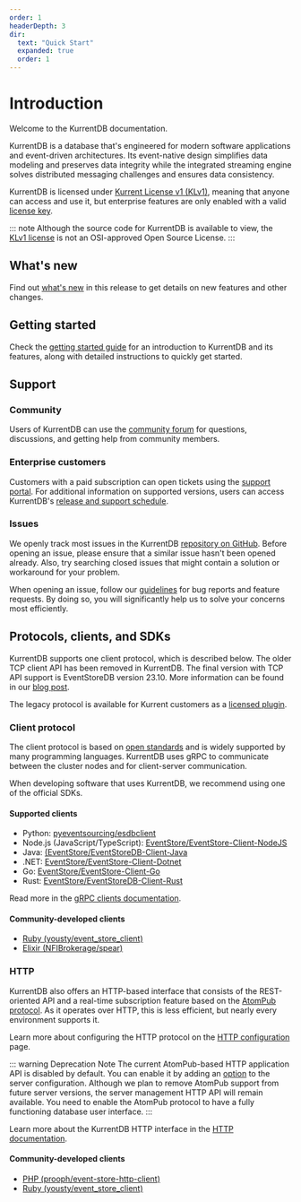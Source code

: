 ```yaml
---
order: 1
headerDepth: 3
dir:
  text: "Quick Start"
  expanded: true
  order: 1
---
```


# Introduction

Welcome to the KurrentDB documentation.

KurrentDB is a database that's engineered for modern software applications and event-driven architectures. Its event-native design simplifies data modeling and preserves data integrity while the integrated streaming engine solves distributed messaging challenges and ensures data consistency.

KurrentDB is licensed under [Kurrent License v1 (KLv1)](https://github.com/EventStore/EventStore/blob/master/LICENSE.md), meaning that anyone can access and use it, but enterprise features are only enabled with a valid [license key](./installation.md#license-keys).

::: note
Although the source code for KurrentDB is available to view, the [KLv1 license](https://github.com/EventStore/EventStore/blob/master/LICENSE.md) is not an OSI-approved Open Source License.
:::

## What's new

Find out [what's new](whatsnew.md) in this release to get details on new features and other changes.

## Getting started

Check the [getting started guide](/getting-started/quickstart/README.md) for an introduction to KurrentDB and its features, along with detailed instructions to quickly get started.

## Support

### Community

Users of KurrentDB can use the [community forum](https://www.kurrent.io/community) for questions, discussions, and getting help from community members.

### Enterprise customers

Customers with a paid subscription can open tickets using the [support portal](https://eventstore.freshdesk.com). For additional information on supported versions, users can access KurrentDB's [release and support schedule](../release-schedule/).

### Issues

We openly track most issues in the KurrentDB [repository on GitHub](https://github.com/EventStore/EventStore). Before opening an issue, please ensure that a similar issue hasn't been opened already. Also, try searching closed issues that might contain a solution or workaround for your problem.

When opening an issue, follow our [guidelines](https://github.com/EventStore/EventStore/blob/master/CONTRIBUTING.md) for bug reports and feature requests. By doing so, you will significantly help us to solve your concerns most efficiently.

## Protocols, clients, and SDKs

KurrentDB supports one client protocol, which is described below. The older TCP client API has been removed in KurrentDB. The final version with TCP API support is EventStoreDB version 23.10. More information can be found in our [blog post](https://www.kurrent.io/blog/sunsetting-eventstoredb-tcp-based-client-protocol).

The legacy protocol is available for Kurrent customers as a [licensed plugin](../configuration/networking.md#external-tcp).

### Client protocol

The client protocol is based on [open standards](https://grpc.io/) and is widely supported by many programming languages. KurrentDB uses gRPC to communicate between the cluster nodes and for client-server communication.

When developing software that uses KurrentDB, we recommend using one of the official SDKs.

#### Supported clients

- Python: [pyeventsourcing/esdbclient](https://pypi.org/project/esdbclient/)
- Node.js (JavaScript/TypeScript): [EventStore/EventStore-Client-NodeJS](https://github.com/EventStore/EventStore-Client-NodeJS)
- Java: [(EventStore/EventStoreDB-Client-Java](https://github.com/EventStore/EventStoreDB-Client-Java)
- .NET: [EventStore/EventStore-Client-Dotnet](https://github.com/EventStore/EventStore-Client-Dotnet)
- Go: [EventStore/EventStore-Client-Go](https://github.com/EventStore/EventStore-Client-Go)
- Rust: [EventStore/EventStoreDB-Client-Rust](https://github.com/EventStore/EventStoreDB-Client-Rust)

Read more in the [gRPC clients documentation](@clients/grpc/README.md).

#### Community-developed clients

- [Ruby (yousty/event_store_client)](https://github.com/yousty/event_store_client)
- [Elixir (NFIBrokerage/spear)](https://github.com/NFIBrokerage/spear)

### HTTP

KurrentDB also offers an HTTP-based interface that consists of the REST-oriented API and a real-time subscription feature based on the [AtomPub protocol](https://datatracker.ietf.org/doc/html/rfc5023). As it operates over HTTP, this is less efficient, but nearly every environment supports it.

Learn more about configuring the HTTP protocol on the [HTTP configuration](../configuration/networking.md#http-configuration) page.

::: warning Deprecation Note
The current AtomPub-based HTTP application API is disabled by default. You can enable it by adding an [option](../configuration/networking.md#atompub) to the server configuration. Although we plan to remove AtomPub support from future server versions, the server management HTTP API will remain available.
You need to enable the AtomPub protocol to have a fully functioning database user interface.
:::

Learn more about the KurrentDB HTTP interface in the [HTTP documentation](@clients/http-api/README.md). 

#### Community-developed clients

- [PHP (prooph/event-store-http-client)](https://github.com/prooph/event-store-http-client/)
- [Ruby (yousty/event_store_client)](https://github.com/yousty/event_store_client)
